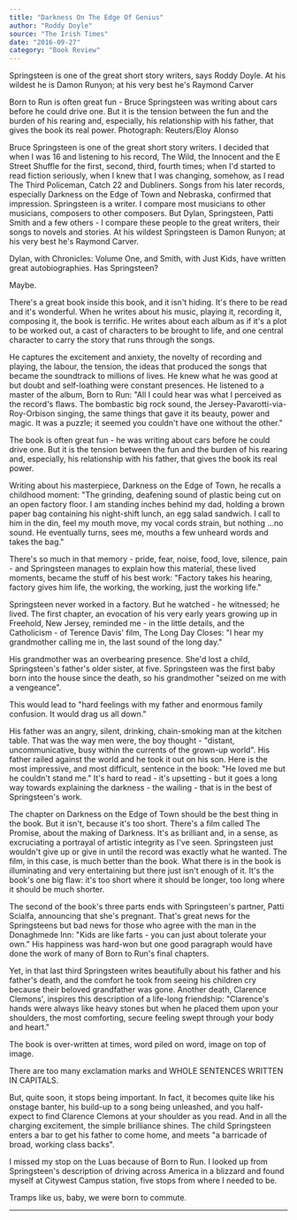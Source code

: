 ```yaml
---
title: "Darkness On The Edge Of Genius"
author: "Roddy Doyle"
source: "The Irish Times"
date: "2016-09-27"
category: "Book Review"
---
```


Springsteen is one of the great short story writers, says Roddy Doyle. At his wildest he is Damon Runyon; at his very best he's Raymond Carver

Born to Run is often great fun - Bruce Springsteen was writing about cars before he could drive one. But it is the tension between the fun and the burden of his rearing and, especially, his relationship with his father, that gives the book its real power. Photograph: Reuters/Eloy Alonso

Bruce Springsteen is one of the great short story writers. I decided that when I was 16 and listening to his record, The Wild, the Innocent and the E Street Shuffle for the first, second, third, fourth times; when I'd started to read fiction seriously, when I knew that I was changing, somehow, as I read The Third Policeman, Catch 22 and Dubliners. Songs from his later records, especially Darkness on the Edge of Town and Nebraska, confirmed that impression. Springsteen is a writer. I compare most musicians to other musicians, composers to other composers. But Dylan, Springsteen, Patti Smith and a few others - I compare these people to the great writers, their songs to novels and stories. At his wildest Springsteen is Damon Runyon; at his very best he's Raymond Carver.

Dylan, with Chronicles: Volume One, and Smith, with Just Kids, have written great autobiographies. Has Springsteen?

Maybe.

There's a great book inside this book, and it isn't hiding. It's there to be read and it's wonderful. When he writes about his music, playing it, recording it, composing it, the book is terrific. He writes about each album as if it's a plot to be worked out, a cast of characters to be brought to life, and one central character to carry the story that runs through the songs.

He captures the excitement and anxiety, the novelty of recording and playing, the labour, the tension, the ideas that produced the songs that became the soundtrack to millions of lives. He knew what he was good at but doubt and self-loathing were constant presences. He listened to a master of the album, Born to Run: "All I could hear was what I perceived as the record's flaws. The bombastic big rock sound, the Jersey-Pavarotti-via-Roy-Orbison singing, the same things that gave it its beauty, power and magic. It was a puzzle; it seemed you couldn't have one without the other."

The book is often great fun - he was writing about cars before he could drive one. But it is the tension between the fun and the burden of his rearing and, especially, his relationship with his father, that gives the book its real power.

Writing about his masterpiece, Darkness on the Edge of Town, he recalls a childhood moment: "The grinding, deafening sound of plastic being cut on an open factory floor. I am standing inches behind my dad, holding a brown paper bag containing his night-shift lunch, an egg salad sandwich. I call to him in the din, feel my mouth move, my vocal cords strain, but nothing ...no sound. He eventually turns, sees me, mouths a few unheard words and takes the bag."

There's so much in that memory - pride, fear, noise, food, love, silence, pain - and Springsteen manages to explain how this material, these lived moments, became the stuff of his best work: "Factory takes his hearing, factory gives him life, the working, the working, just the working life."

Springsteen never worked in a factory. But he watched - he witnessed; he lived. The first chapter, an evocation of his very early years growing up in Freehold, New Jersey, reminded me - in the little details, and the Catholicism - of Terence Davis' film, The Long Day Closes: "I hear my grandmother calling me in, the last sound of the long day."

His grandmother was an overbearing presence. She'd lost a child, Springsteen's father's older sister, at five. Springsteen was the first baby born into the house since the death, so his grandmother "seized on me with a vengeance".

This would lead to "hard feelings with my father and enormous family confusion. It would drag us all down."

His father was an angry, silent, drinking, chain-smoking man at the kitchen table. That was the way men were, the boy thought - "distant, uncommunicative, busy within the currents of the grown-up world". His father railed against the world and he took it out on his son. Here is the most impressive, and most difficult, sentence in the book: "He loved me but he couldn't stand me." It's hard to read - it's upsetting - but it goes a long way towards explaining the darkness - the wailing - that is in the best of Springsteen's work.

The chapter on Darkness on the Edge of Town should be the best thing in the book. But it isn't, because it's too short. There's a film called The Promise, about the making of Darkness. It's as brilliant and, in a sense, as excruciating a portrayal of artistic integrity as I've seen. Springsteen just wouldn't give up or give in until the record was exactly what he wanted. The film, in this case, is much better than the book. What there is in the book is illuminating and very entertaining but there just isn't enough of it. It's the book's one big flaw: it's too short where it should be longer, too long where it should be much shorter.

The second of the book's three parts ends with Springsteen's partner, Patti Scialfa, announcing that she's pregnant. That's great news for the Springsteens but bad news for those who agree with the man in the Donaghmede Inn: "Kids are like farts - you can just about tolerate your own." His happiness was hard-won but one good paragraph would have done the work of many of Born to Run's final chapters.

Yet, in that last third Springsteen writes beautifully about his father and his father's death, and the comfort he took from seeing his children cry because their beloved grandfather was gone. Another death, Clarence Clemons', inspires this description of a life-long friendship: "Clarence's hands were always like heavy stones but when he placed them upon your shoulders, the most comforting, secure feeling swept through your body and heart."

The book is over-written at times, word piled on word, image on top of image.

There are too many exclamation marks and WHOLE SENTENCES WRITTEN IN CAPITALS.

But, quite soon, it stops being important. In fact, it becomes quite like his onstage banter, his build-up to a song being unleashed, and you half-expect to find Clarence Clemons at your shoulder as you read. And in all the charging excitement, the simple brilliance shines. The child Springsteen enters a bar to get his father to come home, and meets "a barricade of broad, working class backs".

I missed my stop on the Luas because of Born to Run. I looked up from Springsteen's description of driving across America in a blizzard and found myself at Citywest Campus station, five stops from where I needed to be.

Tramps like us, baby, we were born to commute.

---